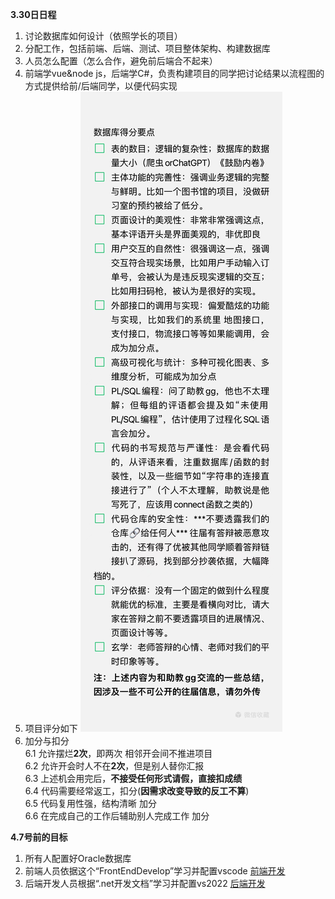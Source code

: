 **3.30日日程**
1. 讨论数据库如何设计（依照学长的项目）
2. 分配工作，包括前端、后端、测试、项目整体架构、构建数据库
3. 人员怎么配置（怎么合作，避免前后端合不起来）
4. 前端学vue&node js，后端学C#，负责构建项目的同学把讨论结果以流程图的方式提供给前/后端同学，以便代码实现
5. 项目评分如下
![项目评分](Resource/Standard.jpg)
6. 加分与扣分  
    6.1 允许摆烂**2次**，即两次 相邻开会间不推进项目  
    6.2 允许开会时人不在**2次**，但是别人替你汇报  
    6.3 上述机会用完后，**不接受任何形式请假，直接扣成绩**  
    6.4 代码需要经常返工，扣分(**因需求改变导致的反工不算**)  
    6.5 代码复用性强，结构清晰 加分  
    6.6 在完成自己的工作后辅助别人完成工作 加分

**4.7号前的目标**
1. 所有人配置好Oracle数据库
2. 前端人员依据这个“FrontEndDevelop”学习并配置vscode
[前端开发](./Resource/FrontEndDevelop.pdf)
3. 后端开发人员根据“.net开发文档”学习并配置vs2022
[后端开发](./Resource/BackendDevelop.pptx)